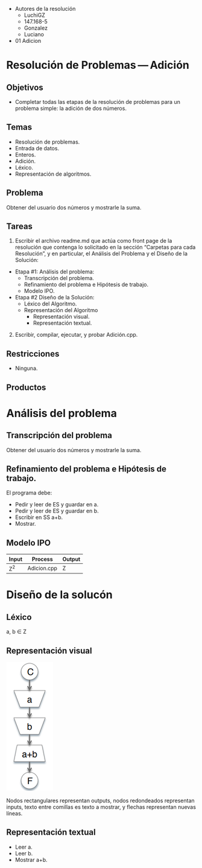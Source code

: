 * Autores de la resolución
  * LuchiGZ
  * 147.168-5
  * Gonzalez
  * Luciano
* 01 Adicion
# Resolución de Problemas — Adición
## Objetivos
* Completar todas las etapas de la resolución de problemas para un problema simple: la adición de dos números.
## Temas
* Resolución de problemas.
* Entrada de datos.
* Enteros.
* Adición.
* Léxico.
* Representación de algoritmos.
## Problema
Obtener del usuario dos números y mostrarle la suma.
## Tareas
1. Escribir el archivo readme.md que actúa como front page de la resolución que contenga lo solicitado en la sección “Carpetas para cada Resolución”, y en particular, el Análisis del Problema y el Diseño de la Solución:
* Etapa #1: Análisis del problema:
  * Transcripción del problema.
  * Refinamiento del problema e Hipótesis de trabajo.
  * Modelo IPO.
* Etapa #2 Diseño de la Solución:
  * Léxico del Algoritmo.
  * Representación del Algoritmo
    * Representación visual.
    * Representación textual.
2. Escribir, compilar, ejecutar, y probar Adición.cpp.
## Restricciones
* Ninguna.
## Productos
# Análisis del problema
## Transcripción del problema
Obtener del usuario dos números y mostrarle la suma.
## Refinamiento del problema e Hipótesis de trabajo.
El programa debe:
* Pedir y leer de ES y guardar en a.
* Pedir y leer de ES y guardar en b.
* Escribir en SS a+b.
* Mostrar.
## Modelo IPO
Input | Process | Output
------|---------|--------
Z<sup>2</sup>| Adicion.cpp | Z
# Diseño de la solucón
## Léxico
a, b ∈ Z
## Representación visual
![Diagrama](https://raw.githubusercontent.com/LuchiGZ/AED/master/01-Adicion/Diagrama.PNG)

Nodos rectangulares representan outputs, nodos redondeados representan inputs, texto entre comillas es texto a mostrar, y flechas representan nuevas líneas.
## Representación textual
* Leer a.
* Leer b.
* Mostrar a+b. 

